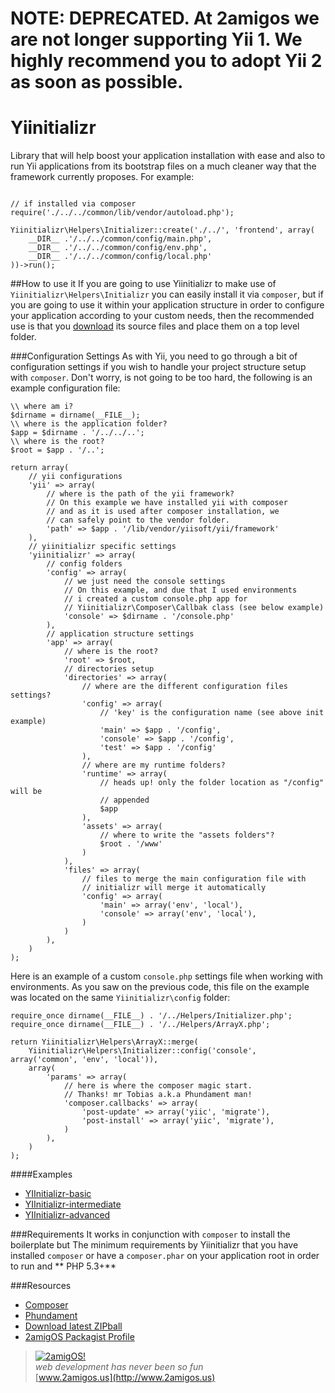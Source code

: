 # NOTE: DEPRECATED. At 2amigos we are not longer supporting Yii 1. We highly recommend you to adopt Yii 2 as soon as possible. 

Yiinitializr
============

Library that will help boost your application installation with ease and also to run Yii applications from its
bootstrap files on a much cleaner way that the framework currently proposes. For example:

```

// if installed via composer
require('./../../common/lib/vendor/autoload.php');

Yiinitializr\Helpers\Initializer::create('./../', 'frontend', array(
	__DIR__ .'/../../common/config/main.php',
	__DIR__ .'/../../common/config/env.php',
	__DIR__ .'/../../common/config/local.php'
))->run();
```

##How to use it
If you are going to use Yiinitializr to make use of `Yiinitializr\Helpers\Initializr` you can easily install it via
`composer`, but if you are going to use it within your application structure in order to configure your application
according to your custom needs, then the recommended use is that you [download](https://github.com/2amigos/yiinitializr/archive/master.zip)
its source files and place them on a top level folder.

###Configuration Settings
As with Yii, you need to go through a bit of configuration settings if you wish to handle your project structure setup
with `composer`. Don't worry, is not going to be too hard, the following is an example configuration file:

```
\\ where am i?
$dirname = dirname(__FILE__);
\\ where is the application folder?
$app = $dirname . '/../../..';
\\ where is the root?
$root = $app . '/..';

return array(
    // yii configurations
	'yii' => array(
		// where is the path of the yii framework?
		// On this example we have installed yii with composer
		// and as it is used after composer installation, we 
		// can safely point to the vendor folder.
		'path' => $app . '/lib/vendor/yiisoft/yii/framework'
	),
	// yiinitializr specific settings
	'yiinitializr' => array(
	    // config folders
		'config' => array(
		    // we just need the console settings
		    // On this example, and due that I used environments
		    // i created a custom console.php app for 
		    // Yiinitializr\Composer\Callbak class (see below example)
			'console' => $dirname . '/console.php'
		),
		// application structure settings
		'app' => array(
			// where is the root?
			'root' => $root,
			// directories setup
			'directories' => array(
				// where are the different configuration files settings?
				'config' => array(
					// 'key' is the configuration name (see above init example)
					'main' => $app . '/config',
					'console' => $app . '/config',
					'test' => $app . '/config'
				),
				// where are my runtime folders?
				'runtime' => array(
					// heads up! only the folder location as "/config" will be 
					// appended
					$app
				),
				'assets' => array(
					// where to write the "assets folders"?
					$root . '/www'
				)
			),
			'files' => array(
				// files to merge the main configuration file with
				// initializr will merge it automatically
				'config' => array(
					'main' => array('env', 'local'),
					'console' => array('env', 'local'),
				)
			)		
		),
	)
);
```

Here is an example of a custom `console.php` settings file when working with environments. As you saw on the previous
code, this file on the example was located on the same `Yiinitializr\config` folder:

```
require_once dirname(__FILE__) . '/../Helpers/Initializer.php';
require_once dirname(__FILE__) . '/../Helpers/ArrayX.php';

return Yiinitializr\Helpers\ArrayX::merge(
	Yiinitializr\Helpers\Initializer::config('console', array('common', 'env', 'local')),
	array(
		'params' => array(
			// here is where the composer magic start.
			// Thanks! mr Tobias a.k.a Phundament man!
			'composer.callbacks' => array(
				'post-update' => array('yiic', 'migrate'),
				'post-install' => array('yiic', 'migrate'),
			)
		),
	)
);
```

####Examples

- [YIInitializr-basic](https://github.com/tonydspaniard/yiinitializr-basic)
- [YIInitializr-intermediate](https://github.com/tonydspaniard/yiinitializr-intermediate)
- [YIInitializr-advanced](https://github.com/tonydspaniard/yiinitializr-advanced)


###Requirements
It works in conjunction with `composer` to install the boilerplate but 
The minimum requirements by Yiinitializr that you have installed `composer` or have a `composer.phar` on your application
root in order to run and ** PHP 5.3+**


###Resources  
- [Composer](http://getcomposer.org)  
- [Phundament](http://phundament.com/)
- [Download latest ZIPball](https://github.com/2amigos/yiinitializr/archive/master.zip)
- [2amigOS Packagist Profile](https://packagist.org/packages/2amigos/)

> [![2amigOS!](http://www.gravatar.com/avatar/55363394d72945ff7ed312556ec041e0.png)](http://www.2amigos.us)    
<i>web development has never been so fun</i>  
[www.2amigos.us](http://www.2amigos.us)
